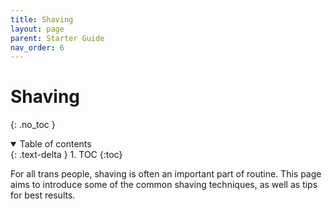 ```yaml
---
title: Shaving
layout: page
parent: Starter Guide
nav_order: 6
---
```

# Shaving
{: .no_toc }

<details open markdown="block">
  <summary>
    Table of contents
  </summary>
  {: .text-delta }
1. TOC
{:toc}
</details>

For all trans people, shaving is often an important part of routine. This page aims to introduce some of the common shaving techniques, as well as tips for best results.


